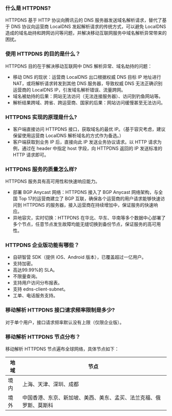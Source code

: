 ### 什么是 HTTPDNS?
HTTPDNS 基于 HTTP 协议向腾讯云的 DNS 服务器发送域名解析请求，替代了基于 DNS 协议向运营商 LocalDNS 发起解析请求的传统方式，可以避免 LocalDNS 造成的域名劫持和跨网访问等问题，并解决移动互联网服务中域名解析异常带来的困扰。

### 使用 HTTPDNS 的目的是什么？
 HTTPDNS 目的在于解决移动互联网中 DNS 解析异常、域名劫持的问题：
- 移动 DNS 的现状：运营商 LocalDNS 出口根据权威 DNS 目标 IP 地址进行 NAT，或将解析请求转发到其他 DNS 服务器，导致权威 DNS 无法正确识别运营商的 LocalDNS IP，引发域名解析错误、流量跨网。
- 域名被劫持的后果：网站无法访问（无法连接服务器）、访问到钓鱼网站等。
- 解析结果跨域、跨省、跨运营商、国家的后果：网站访问缓慢甚至无法访问。

###  HTTPDNS 实现的原理是什么?
- 客户端直接访问 HTTPDNS 接口，获取域名的最优 IP。（基于容灾考虑，建议保留使用运营商 LocalDNS 解析域名的方式作为备选。）
- 客户端获取到业务 IP 后，直接向此 IP 发送业务协议请求。以 HTTP 请求为例，通过在 header 中指定 host 字段，向 HTTPDNS 返回的 IP 发送标准的 HTTP 请求即可。

### HTTPDNS 服务的质量怎么样?
HTTPDNS 服务具有高可用性和快速响应能力。
- 部署 BGP Anycast 网络：HTTPDNS 接入了 BGP Anycast 网络架构，与全国 Top 17的运营商建立了 BGP 互联，确保各个运营商的用户请求能够快速访问到 HTTPDNS 的服务器，接入运营商在持续增加中，保证服务的快速响应。
- 异地容灾，实时切换：HTTPDNS 在华北、华东、华南等多个数据中心部署了多个节点，任意节点发生故障均能无缝切换到备份节点，保证服务的高可用性。

### HTTPDNS 企业版功能有哪些？
- 自研智营 SDK（提供 iOS、Android 版本），已覆盖超过一亿用户。
- 支持加密。
- 高达99.99%的 SLA。
- 不限量查询。
- 支持用户访问分布报表。
- 支持 edns-client-subnet。
- 工单、电话服务支持。

### 移动解析 HTTPDNS 接口请求频率限制是多少?
对于单个用户，接口请求频率默认没有上限（仅限企业版）。

### 移动解析 HTTPDNS 节点分布？

移动解析 HTTPDNS 节点遍布全球网络，具体节点如下：

| 地域 | 节点 | 
|---------|---------|
| 境内 | 上海、天津、深圳、成都 | 
| 境外 | 中国香港、东京、新加坡、美西、美东、孟买、法兰克福、俄罗斯、莫斯科 | 

